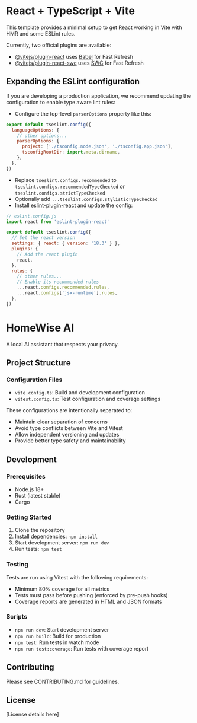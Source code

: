 # React + TypeScript + Vite

This template provides a minimal setup to get React working in Vite with HMR and some ESLint rules.

Currently, two official plugins are available:

- [@vitejs/plugin-react](https://github.com/vitejs/vite-plugin-react/blob/main/packages/plugin-react/README.md) uses [Babel](https://babeljs.io/) for Fast Refresh
- [@vitejs/plugin-react-swc](https://github.com/vitejs/vite-plugin-react-swc) uses [SWC](https://swc.rs/) for Fast Refresh

## Expanding the ESLint configuration

If you are developing a production application, we recommend updating the configuration to enable type aware lint rules:

- Configure the top-level `parserOptions` property like this:

```js
export default tseslint.config({
  languageOptions: {
    // other options...
    parserOptions: {
      project: ['./tsconfig.node.json', './tsconfig.app.json'],
      tsconfigRootDir: import.meta.dirname,
    },
  },
})
```

- Replace `tseslint.configs.recommended` to `tseslint.configs.recommendedTypeChecked` or `tseslint.configs.strictTypeChecked`
- Optionally add `...tseslint.configs.stylisticTypeChecked`
- Install [eslint-plugin-react](https://github.com/jsx-eslint/eslint-plugin-react) and update the config:

```js
// eslint.config.js
import react from 'eslint-plugin-react'

export default tseslint.config({
  // Set the react version
  settings: { react: { version: '18.3' } },
  plugins: {
    // Add the react plugin
    react,
  },
  rules: {
    // other rules...
    // Enable its recommended rules
    ...react.configs.recommended.rules,
    ...react.configs['jsx-runtime'].rules,
  },
})
```

# HomeWise AI

A local AI assistant that respects your privacy.

## Project Structure

### Configuration Files

- `vite.config.ts`: Build and development configuration
- `vitest.config.ts`: Test configuration and coverage settings

These configurations are intentionally separated to:

- Maintain clear separation of concerns
- Avoid type conflicts between Vite and Vitest
- Allow independent versioning and updates
- Provide better type safety and maintainability

## Development

### Prerequisites

- Node.js 18+
- Rust (latest stable)
- Cargo

### Getting Started

1. Clone the repository
2. Install dependencies: `npm install`
3. Start development server: `npm run dev`
4. Run tests: `npm test`

### Testing

Tests are run using Vitest with the following requirements:

- Minimum 80% coverage for all metrics
- Tests must pass before pushing (enforced by pre-push hooks)
- Coverage reports are generated in HTML and JSON formats

### Scripts

- `npm run dev`: Start development server
- `npm run build`: Build for production
- `npm test`: Run tests in watch mode
- `npm run test:coverage`: Run tests with coverage report

## Contributing

Please see CONTRIBUTING.md for guidelines.

## License

[License details here]
